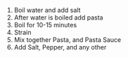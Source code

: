 1. Boil water and add salt
2. After water is boiled add pasta
3. Boil for 10-15 minutes
4. Strain 
5. Mix together Pasta, and Pasta Sauce
6. Add Salt, Pepper, and any other
